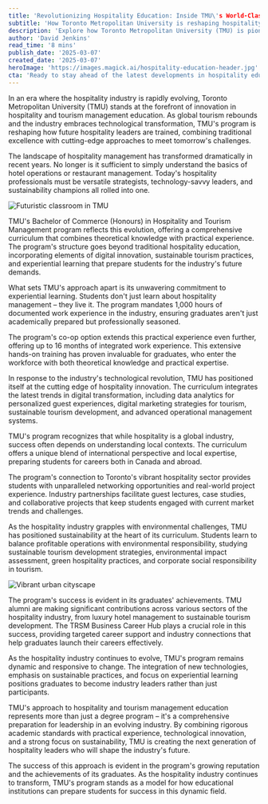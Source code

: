 ```yaml
---
title: 'Revolutionizing Hospitality Education: Inside TMU\'s World-Class Approach to Tourism Management'
subtitle: 'How Toronto Metropolitan University is reshaping hospitality education for tomorrow''s industry leaders'
description: 'Explore how Toronto Metropolitan University (TMU) is pioneering hospitality education with its innovative Bachelor of Commerce program in Hospitality and Tourism Management. Discover how the combination of rigorous academics, practical experience, and cutting-edge technology is preparing the next generation of leaders in the evolving global hospitality industry.'
author: 'David Jenkins'
read_time: '8 mins'
publish_date: '2025-03-07'
created_date: '2025-03-07'
heroImage: 'https://images.magick.ai/hospitality-education-header.jpg'
cta: 'Ready to stay ahead of the latest developments in hospitality education and industry innovation? Follow MagickAI on LinkedIn for regular insights into transformative educational approaches and industry trends that are shaping the future of hospitality management.'
---
```


In an era where the hospitality industry is rapidly evolving, Toronto Metropolitan University (TMU) stands at the forefront of innovation in hospitality and tourism management education. As global tourism rebounds and the industry embraces technological transformation, TMU's program is reshaping how future hospitality leaders are trained, combining traditional excellence with cutting-edge approaches to meet tomorrow's challenges.

The landscape of hospitality management has transformed dramatically in recent years. No longer is it sufficient to simply understand the basics of hotel operations or restaurant management. Today's hospitality professionals must be versatile strategists, technology-savvy leaders, and sustainability champions all rolled into one.

![Futuristic classroom in TMU](https://images.magick.ai/futuristic-classroom.jpg)

TMU's Bachelor of Commerce (Honours) in Hospitality and Tourism Management program reflects this evolution, offering a comprehensive curriculum that combines theoretical knowledge with practical experience. The program's structure goes beyond traditional hospitality education, incorporating elements of digital innovation, sustainable tourism practices, and experiential learning that prepare students for the industry's future demands.

What sets TMU's approach apart is its unwavering commitment to experiential learning. Students don't just learn about hospitality management – they live it. The program mandates 1,000 hours of documented work experience in the industry, ensuring graduates aren't just academically prepared but professionally seasoned.

The program's co-op option extends this practical experience even further, offering up to 16 months of integrated work experience. This extensive hands-on training has proven invaluable for graduates, who enter the workforce with both theoretical knowledge and practical expertise.

In response to the industry's technological revolution, TMU has positioned itself at the cutting edge of hospitality innovation. The curriculum integrates the latest trends in digital transformation, including data analytics for personalized guest experiences, digital marketing strategies for tourism, sustainable tourism development, and advanced operational management systems.

TMU's program recognizes that while hospitality is a global industry, success often depends on understanding local contexts. The curriculum offers a unique blend of international perspective and local expertise, preparing students for careers both in Canada and abroad.

The program's connection to Toronto's vibrant hospitality sector provides students with unparalleled networking opportunities and real-world project experience. Industry partnerships facilitate guest lectures, case studies, and collaborative projects that keep students engaged with current market trends and challenges.

As the hospitality industry grapples with environmental challenges, TMU has positioned sustainability at the heart of its curriculum. Students learn to balance profitable operations with environmental responsibility, studying sustainable tourism development strategies, environmental impact assessment, green hospitality practices, and corporate social responsibility in tourism.

![Vibrant urban cityscape](https://images.magick.ai/urban-hospitality-scene.jpg)

The program's success is evident in its graduates' achievements. TMU alumni are making significant contributions across various sectors of the hospitality industry, from luxury hotel management to sustainable tourism development. The TRSM Business Career Hub plays a crucial role in this success, providing targeted career support and industry connections that help graduates launch their careers effectively.

As the hospitality industry continues to evolve, TMU's program remains dynamic and responsive to change. The integration of new technologies, emphasis on sustainable practices, and focus on experiential learning positions graduates to become industry leaders rather than just participants.

TMU's approach to hospitality and tourism management education represents more than just a degree program – it's a comprehensive preparation for leadership in an evolving industry. By combining rigorous academic standards with practical experience, technological innovation, and a strong focus on sustainability, TMU is creating the next generation of hospitality leaders who will shape the industry's future.

The success of this approach is evident in the program's growing reputation and the achievements of its graduates. As the hospitality industry continues to transform, TMU's program stands as a model for how educational institutions can prepare students for success in this dynamic field.